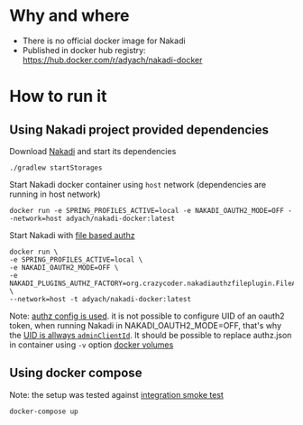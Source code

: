 # Why and where
- There is no official docker image for Nakadi
- Published in docker hub registry: https://hub.docker.com/r/adyach/nakadi-docker

# How to run it
## Using Nakadi project provided dependencies
Download [Nakadi](https://github.com/zalando/nakadi/releases) and start its dependencies
```
./gradlew startStorages
```
Start Nakadi docker container using `host` network (dependencies are running in host network)
```
docker run -e SPRING_PROFILES_ACTIVE=local -e NAKADI_OAUTH2_MODE=OFF --network=host adyach/nakadi-docker:latest
```

Start Nakadi with [file based authz](https://github.com/adyach/nakadi-authz-file-plugin)
```
docker run \
-e SPRING_PROFILES_ACTIVE=local \
-e NAKADI_OAUTH2_MODE=OFF \
-e NAKADI_PLUGINS_AUTHZ_FACTORY=org.crazycoder.nakadiauthzfileplugin.FileAuthorizationServiceFactory \
--network=host -t adyach/nakadi-docker:latest
```
Note: [authz config is used](https://github.com/adyach/nakadi-docker/blob/master/data/authz.json). it is not possible to configure UID of an oauth2 token, when running Nakadi in NAKADI_OAUTH2_MODE=OFF, that's why the [UID is allways `adminClientId`](https://github.com/zalando/nakadi/blob/effb2ed7e95bd329ab73ce06b2857aa57510e539/src/main/java/org/zalando/nakadi/security/ClientResolver.java#L27).
It should be possible to replace authz.json in container using `-v` option [docker volumes](https://docs.docker.com/storage/volumes)

## Using docker compose
Note: the setup was tested against [integration smoke test](https://github.com/zalando/nakadi/blob/167c0c1206b83128f5ec16b5808d54ec20c75c82/src/acceptance-test/java/org/zalando/nakadi/webservice/UserJourneyAT.java)
```
docker-compose up
```
